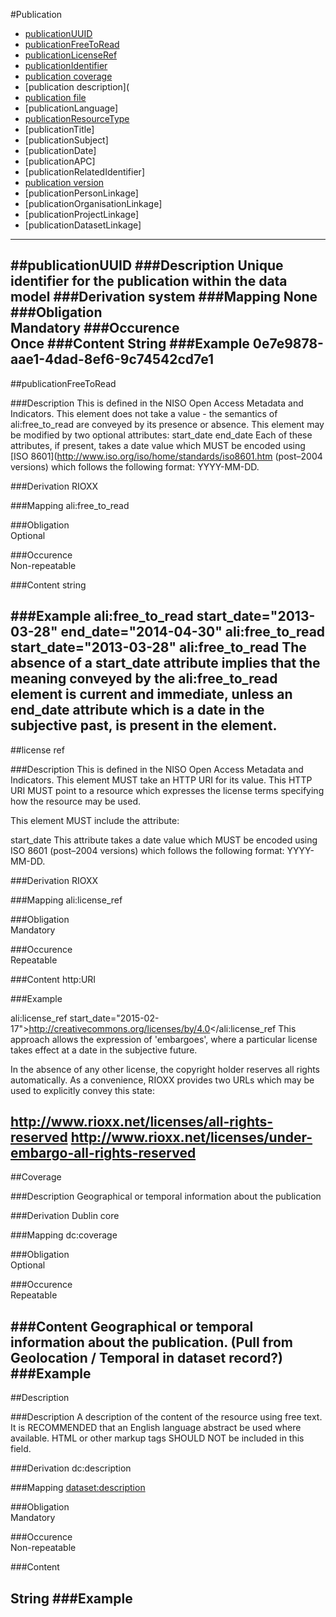 #Publication

* [publicationUUID](#publicationuuid)
* [publicationFreeToRead](#publicationfreetoread)
* [publicationLicenseRef](#publicationlicenseref)	
* [publicationIdentifier](#publicationidentifier)
* [publication coverage](https://github.com/JiscRDSS/Metadata/blob/master/properties/Dataset/Coverage/coverage.md)
* [publication description](
* [publication file](https://github.com/JiscRDSS/Metadata/blob/master/properties/File/file.md)
* [publicationLanguage]
* [publicationResourceType](https://github.com/JiscRDSS/rdss-canonical-data-model/blob/master/properties/publication/publication%20resource%20type.md)
* [publicationTitle]
* [publicationSubject]
* [publicationDate]
* [publicationAPC]
* [publicationRelatedIdentifier]
* [publication version](https://github.com/JiscRDSS/Metadata/blob/master/properties/publication/publication%20version.md)
* [publicationPersonLinkage]
* [publicationOrganisationLinkage]
* [publicationProjectLinkage]
* [publicationDatasetLinkage]

-------------------------------

##publicationUUID
###Description
Unique identifier for the publication within the data model
###Derivation
system
###Mapping
None
###Obligation	
Mandatory
###Occurence	
Once
###Content 
String
###Example
0e7e9878-aae1-4dad-8ef6-9c74542cd7e1
--------------------------------

##publicationFreeToRead  

###Description
This is defined in the NISO Open Access Metadata and Indicators. This element does not take a value - the semantics of ali:free_to_read are conveyed by its presence or absence. This element may be modified by two optional attributes:
start_date
end_date
Each of these attributes, if present, takes a date value which MUST be encoded using [ISO 8601](http://www.iso.org/iso/home/standards/iso8601.htm  (post–2004 versions) which follows the following format: YYYY-MM-DD. 

###Derivation
RIOXX

###Mapping
ali:free_to_read

###Obligation	
Optional

###Occurence	
Non-repeatable

###Content 
string

###Example
ali:free_to_read start_date="2013-03-28" end_date="2014-04-30"
ali:free_to_read start_date="2013-03-28"
ali:free_to_read
The absence of a start_date attribute implies that the meaning conveyed by the ali:free_to_read element is current and immediate, unless an end_date attribute which is a date in the subjective past, is present in the element.
--------------------------------

##license ref	

###Description
This is defined in the NISO Open Access Metadata and Indicators. This element MUST take an HTTP URI for its value. This HTTP URI MUST point to a resource which expresses the license terms specifying how the resource may be used.

This element MUST include the attribute:

start_date
This attribute takes a date value which MUST be encoded using ISO 8601 (post–2004 versions) which follows the following format: YYYY-MM-DD.

###Derivation
RIOXX

###Mapping
ali:license_ref	

###Obligation	
Mandatory

###Occurence	
Repeatable

###Content 
http:URI

###Example

ali:license_ref start_date="2015-02-17">http://creativecommons.org/licenses/by/4.0</ali:license_ref
This approach allows the expression of 'embargoes', where a particular license takes effect at a date in the subjective future.

In the absence of any other license, the copyright holder reserves all rights automatically. As a convenience, RIOXX provides two URLs which may be used to explicitly convey this state:

http://www.rioxx.net/licenses/all-rights-reserved
http://www.rioxx.net/licenses/under-embargo-all-rights-reserved
--------------------------------

##Coverage

###Description
Geographical or temporal information about the publication

###Derivation
Dublin core

###Mapping
dc:coverage

###Obligation	
Optional

###Occurence	
Repeatable

###Content 
Geographical or temporal information about the publication. (Pull from Geolocation / Temporal in dataset record?)
###Example
--------------------------------

##Description 

###Description
A description of the content of the resource using free text. It is RECOMMENDED that an English language abstract be used where available. HTML or other markup tags SHOULD NOT be included in this field.

###Derivation
dc:description

###Mapping
[dataset:description](https://github.com/JiscRDSS/Metadata/blob/master/properties/Dataset/Description/description.md)

###Obligation	
Mandatory

###Occurence	
Non-repeatable

###Content 

String
###Example
--------------------------------



